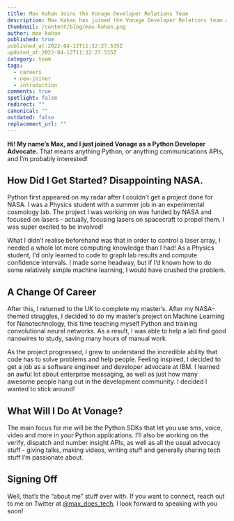 ```yaml
---
title: Max Kahan Joins the Vonage Developer Relations Team
description: Max Kahan has joined the Vonage Developer Relations team as a Python Developer Advocate.
thumbnail: /content/blog/max-kahan.png
author: max-kahan
published: true
published_at:2022-04-12T11:32:27.535Z
updated_at:2022-04-12T11:32:27.535Z
category: team
tags:
  - careers
  - new-joiner
  - introduction
comments: true
spotlight: false
redirect: ""
canonical: ""
outdated: false
replacement_url: ""
---
```


**Hi! My name’s Max, and I just joined Vonage as a Python Developer Advocate.** That means anything Python, or anything communications APIs, and I’m probably interested!

## How Did I Get Started? Disappointing NASA.

Python first appeared on my radar after I couldn’t get a project done for NASA. I was a Physics student with a summer job in an experimental cosmology lab. The project I was working on was funded by NASA and focused on lasers - actually, focusing lasers on spacecraft to propel them. I was super excited to be involved!

What I didn’t realise beforehand was that in order to control a laser array, I needed a whole lot more computing knowledge than I had! As a Physics student, I'd only learned to code to graph lab results and compute confidence intervals. I made some headway, but if I’d known how to do some relatively simple machine learning, I would have crushed the problem.

## A Change Of Career

After this, I returned to the UK to complete my master’s. After my NASA-themed struggles, I decided to do my master’s project on Machine Learning for Nanotechnology, this time teaching myself Python and training convolutional neural networks. As a result, I was able to help a lab find good nanowires to study, saving many hours of manual work.

As the project progressed, I grew to understand the incredible ability that code has to solve problems and help people. Feeling inspired, I decided to get a job as a software engineer and developer advocate at IBM. I learned an awful lot about enterprise messaging, as well as just how many awesome people hang out in the development community. I decided I wanted to stick around!

## What Will I Do At Vonage?

The main focus for me will be the Python SDKs that let you use sms, voice, video and more in your Python applications. I’ll also be working on the verify, dispatch and number insight APIs, as well as all the usual advocacy stuff - giving talks, making videos, writing stuff and generally sharing tech stuff I’m passionate about.

## Signing Off

Well, that’s the “about me” stuff over with. If you want to connect, reach out to me on Twitter at [@max_does_tech](https://twitter.com/max_does_tech). I look forward to speaking with you soon!

